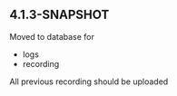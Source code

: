 ## 4.1.3-SNAPSHOT

Moved to database for

* logs
* recording

All previous recording should be uploaded